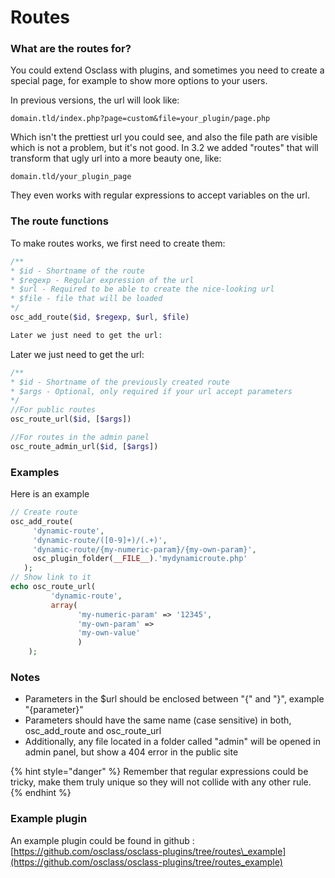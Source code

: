 # Routes

### What are the routes for?

You could extend Osclass with plugins, and sometimes you need to create a special page, for example to show more options to your users. 

In previous versions, the url will look like: 

`domain.tld/index.php?page=custom&file=your_plugin/page.php` 

Which isn't the prettiest url you could see, and also the file path are visible which is not a problem, but it's not good. In 3.2 we added "routes" that will transform that ugly url into a more beauty one, like: 

`domain.tld/your_plugin_page`  

They even works with regular expressions to accept variables on the url.

### The route functions

To make routes works, we first need to create them:

```php
/**
* $id - Shortname of the route
* $regexp - Regular expression of the url
* $url - Required to be able to create the nice-looking url
* $file - file that will be loaded
*/
osc_add_route($id, $regexp, $url, $file)

Later we just need to get the url:
```

Later we just need to get the url:

```php
/**
* $id - Shortname of the previously created route
* $args - Optional, only required if your url accept parameters
*/
//For public routes
osc_route_url($id, [$args])

//For routes in the admin panel
osc_route_admin_url($id, [$args])
```

### Examples

Here is an example

```php
// Create route
osc_add_route(
     'dynamic-route',
     'dynamic-route/([0-9]+)/(.+)',
     'dynamic-route/{my-numeric-param}/{my-own-param}',
     osc_plugin_folder(__FILE__).'mydynamicroute.php'
   );
// Show link to it
echo osc_route_url(
         'dynamic-route', 
         array(
               'my-numeric-param' => '12345', 
               'my-own-param' => 
               'my-own-value'
               )
    );
```

### Notes

* Parameters in the $url should be enclosed between "{" and "}", example "{parameter}"
* Parameters should have the same name \(case sensitive\) in both, osc\_add\_route and osc\_route\_url
* Additionally, any file located in a folder called "admin" will be opened in admin panel, but show a 404 error in the public site

{% hint style="danger" %}
Remember that regular expressions could be tricky, make them truly unique so they will not collide with any other rule.
{% endhint %}

### Example plugin

An example plugin could be found in github : [https://github.com/osclass/osclass-plugins/tree/routes\_example](https://github.com/osclass/osclass-plugins/tree/routes_example)

